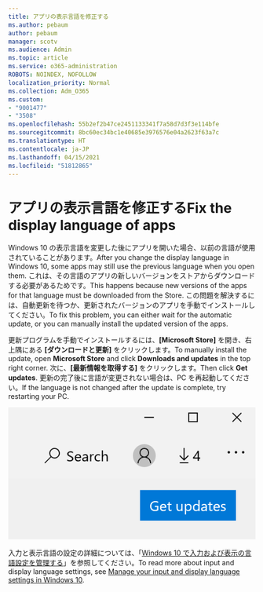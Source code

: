 ```yaml
---
title: アプリの表示言語を修正する
ms.author: pebaum
author: pebaum
manager: scotv
ms.audience: Admin
ms.topic: article
ms.service: o365-administration
ROBOTS: NOINDEX, NOFOLLOW
localization_priority: Normal
ms.collection: Adm_O365
ms.custom:
- "9001477"
- "3508"
ms.openlocfilehash: 55b2ef2b47ce2451133341f7a58d7d3f3e114bfe
ms.sourcegitcommit: 8bc60ec34bc1e40685e3976576e04a2623f63a7c
ms.translationtype: HT
ms.contentlocale: ja-JP
ms.lasthandoff: 04/15/2021
ms.locfileid: "51812865"
---
```

# <a name="fix-the-display-language-of-apps"></a><span data-ttu-id="b5b21-102">アプリの表示言語を修正する</span><span class="sxs-lookup"><span data-stu-id="b5b21-102">Fix the display language of apps</span></span>

<span data-ttu-id="b5b21-103">Windows 10 の表示言語を変更した後にアプリを開いた場合、以前の言語が使用されていることがあります。</span><span class="sxs-lookup"><span data-stu-id="b5b21-103">After you change the display language in Windows 10, some apps may still use the previous language when you open them.</span></span> <span data-ttu-id="b5b21-104">これは、その言語のアプリの新しいバージョンをストアからダウンロードする必要があるためです。</span><span class="sxs-lookup"><span data-stu-id="b5b21-104">This happens because new versions of the apps for that language must be downloaded from the Store.</span></span> <span data-ttu-id="b5b21-105">この問題を解決するには、自動更新を待つか、更新されたバージョンのアプリを手動でインストールしてください。</span><span class="sxs-lookup"><span data-stu-id="b5b21-105">To fix this problem, you can either wait for the automatic update, or you can manually install the updated version of the apps.</span></span>

<span data-ttu-id="b5b21-106">更新プログラムを手動でインストールするには、**[Microsoft Store]** を開き、右上隅にある **[ダウンロードと更新]** をクリックします。</span><span class="sxs-lookup"><span data-stu-id="b5b21-106">To manually install the update, open **Microsoft Store** and click **Downloads and updates** in the top right corner.</span></span> <span data-ttu-id="b5b21-107">次に、**[最新情報を取得する]** をクリックします。</span><span class="sxs-lookup"><span data-stu-id="b5b21-107">Then click **Get updates**.</span></span> <span data-ttu-id="b5b21-108">更新の完了後に言語が変更されない場合は、PC を再起動してください。</span><span class="sxs-lookup"><span data-stu-id="b5b21-108">If the language is not changed after the update is complete, try restarting your PC.</span></span>

![最新情報を取得します。](media/get-updates.png)

<span data-ttu-id="b5b21-110">入力と表示言語の設定の詳細については、「[Windows 10 で入力および表示の言語設定を管理する](https://support.microsoft.com/help/4027670/windows-10-add-and-switch-input-and-display-language-preferences)」を参照してください。</span><span class="sxs-lookup"><span data-stu-id="b5b21-110">To read more about input and display language settings, see [Manage your input and display language settings in Windows 10](https://support.microsoft.com/help/4027670/windows-10-add-and-switch-input-and-display-language-preferences).</span></span>
